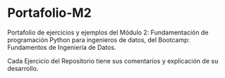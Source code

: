 # Portafolio-M2
Portafolio de ejercicios y ejemplos del Módulo 2: Fundamentación de programación Python para ingenieros de datos, del Bootcamp: Fundamentos de Ingeniería de Datos.

Cada Ejercicio del Repositorio tiene sus comentarios y explicación de su desarrollo.
